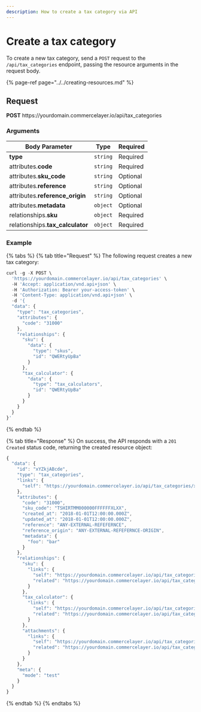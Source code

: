 ```yaml
---
description: How to create a tax category via API
---
```


# Create a tax category

To create a new tax category, send a `POST` request to the `/api/tax_categories` endpoint, passing the resource arguments in the request body.

{% page-ref page="../../creating-resources.md" %}

## Request

**POST** https://<i></i>yourdomain.commercelayer.io/api/tax_categories

### Arguments

| Body Parameter | Type     | Required |
| -------------- | -------- | -------- |
| **type**       | `string` | Required |
| attributes.**code** | `string` | Required |
| attributes.**sku_code** | `string` | Optional |
| attributes.**reference** | `string` | Optional |
| attributes.**reference_origin** | `string` | Optional |
| attributes.**metadata** | `object` | Optional |
| relationships.**sku** | `object` | Required |
| relationships.**tax_calculator** | `object` | Required |

### Example

{% tabs %}
{% tab title="Request" %}
The following request creates a new tax category:

```javascript
curl -g -X POST \
  'https://yourdomain.commercelayer.io/api/tax_categories' \
  -H 'Accept: application/vnd.api+json' \
  -H 'Authorization: Bearer your-access-token' \
  -H 'Content-Type: application/vnd.api+json' \
  -d '{
  "data": {
    "type": "tax_categories",
    "attributes": {
      "code": "31000"
    },
    "relationships": {
      "sku": {
        "data": {
          "type": "skus",
          "id": "QWERtyUpBa"
        }
      },
      "tax_calculator": {
        "data": {
          "type": "tax_calculators",
          "id": "QWERtyUpBa"
        }
      }
    }
  }
}'
```
{% endtab %}

{% tab title="Response" %}
On success, the API responds with a `201 Created` status code, returning the created resource object:

```javascript
{
  "data": {
    "id": "xYZkjABcde",
    "type": "tax_categories",
    "links": {
      "self": "https://yourdomain.commercelayer.io/api/tax_categories/xYZkjABcde"
    },
    "attributes": {
      "code": "31000",
      "sku_code": "TSHIRTMM000000FFFFFFXLXX",
      "created_at": "2018-01-01T12:00:00.000Z",
      "updated_at": "2018-01-01T12:00:00.000Z",
      "reference": "ANY-EXTERNAL-REFEFERNCE",
      "reference_origin": "ANY-EXTERNAL-REFEFERNCE-ORIGIN",
      "metadata": {
        "foo": "bar"
      }
    },
    "relationships": {
      "sku": {
        "links": {
          "self": "https://yourdomain.commercelayer.io/api/tax_categories/xYZkjABcde/relationships/sku",
          "related": "https://yourdomain.commercelayer.io/api/tax_categories/xYZkjABcde/sku"
        }
      },
      "tax_calculator": {
        "links": {
          "self": "https://yourdomain.commercelayer.io/api/tax_categories/xYZkjABcde/relationships/tax_calculator",
          "related": "https://yourdomain.commercelayer.io/api/tax_categories/xYZkjABcde/tax_calculator"
        }
      },
      "attachments": {
        "links": {
          "self": "https://yourdomain.commercelayer.io/api/tax_categories/xYZkjABcde/relationships/attachments",
          "related": "https://yourdomain.commercelayer.io/api/tax_categories/xYZkjABcde/attachments"
        }
      }
    },
    "meta": {
      "mode": "test"
    }
  }
}
```
{% endtab %}
{% endtabs %}

